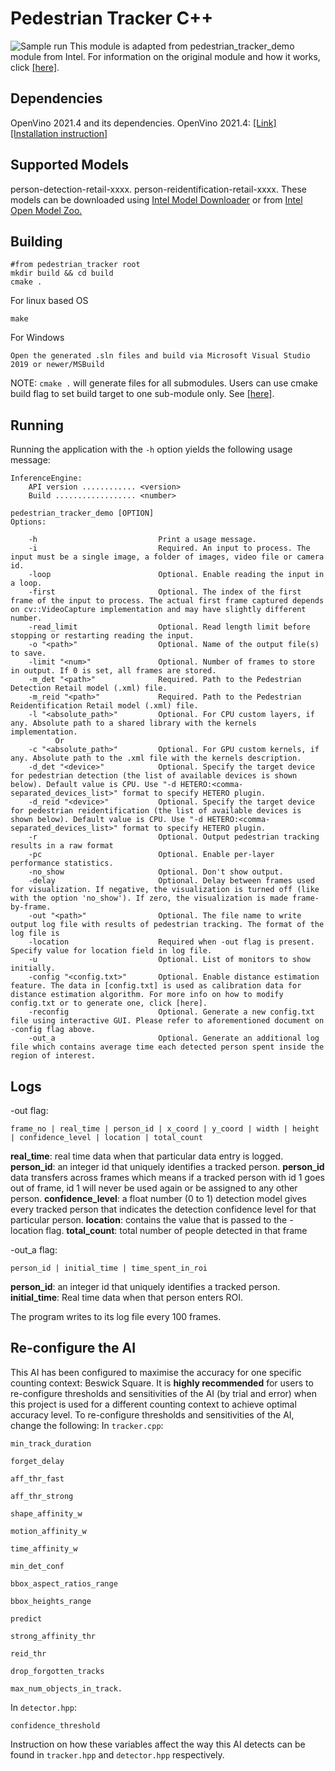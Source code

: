 ﻿# Pedestrian Tracker C++
![Sample run](https://cdn.discordapp.com/attachments/623044410287849492/886126909090594826/samplegif2.gif)
This module is adapted from pedestrian_tracker_demo module from Intel. For information on the original module and how it works, click [\[here\]](https://docs.openvinotoolkit.org/latest/omz_demos_pedestrian_tracker_demo_cpp.html).

## Dependencies
OpenVino 2021.4 and its dependencies.
OpenVino 2021.4: [\[Link\]](https://software.seek.intel.com/openvino-toolkit) [\[Installation instruction\]](https://docs.openvinotoolkit.org/2021.4/omz_demos_pedestrian_tracker_demo_cpp.html)

## Supported Models
person-detection-retail-xxxx.
person-reidentification-retail-xxxx.
These models can be downloaded using [Intel Model Downloader](https://docs.openvinotoolkit.org/latest/omz_tools_downloader.html) or from [Intel Open Model Zoo.](https://github.com/openvinotoolkit/open_model_zoo)

## Building
```
#from pedestrian_tracker root
mkdir build && cd build
cmake .
```
For linux based OS
```
make
```
For Windows
```
Open the generated .sln files and build via Microsoft Visual Studio 2019 or newer/MSBuild  
```
NOTE: `cmake .` will generate files for all submodules. Users can use cmake build flag to set build target to one sub-module only. See [\[here\]](https://cmake.org/cmake/help/latest/command/build_command.html).

## Running
Running the application with the  `-h`  option yields the following usage message:

```
InferenceEngine:
    API version ............ <version>
    Build .................. <number>

pedestrian_tracker_demo [OPTION]
Options:

    -h                           Print a usage message.
    -i                           Required. An input to process. The input must be a single image, a folder of images, video file or camera id.
    -loop                        Optional. Enable reading the input in a loop.
    -first                       Optional. The index of the first frame of the input to process. The actual first frame captured depends on cv::VideoCapture implementation and may have slightly different number.
    -read_limit                  Optional. Read length limit before stopping or restarting reading the input.
    -o "<path>"                  Optional. Name of the output file(s) to save.
    -limit "<num>"               Optional. Number of frames to store in output. If 0 is set, all frames are stored.
    -m_det "<path>"              Required. Path to the Pedestrian Detection Retail model (.xml) file.
    -m_reid "<path>"             Required. Path to the Pedestrian Reidentification Retail model (.xml) file.
    -l "<absolute_path>"         Optional. For CPU custom layers, if any. Absolute path to a shared library with the kernels implementation.
          Or
    -c "<absolute_path>"         Optional. For GPU custom kernels, if any. Absolute path to the .xml file with the kernels description.
    -d_det "<device>"            Optional. Specify the target device for pedestrian detection (the list of available devices is shown below). Default value is CPU. Use "-d HETERO:<comma-separated_devices_list>" format to specify HETERO plugin.
    -d_reid "<device>"           Optional. Specify the target device for pedestrian reidentification (the list of available devices is shown below). Default value is CPU. Use "-d HETERO:<comma-separated_devices_list>" format to specify HETERO plugin.
    -r                           Optional. Output pedestrian tracking results in a raw format 
    -pc                          Optional. Enable per-layer performance statistics.
    -no_show                     Optional. Don't show output.
    -delay                       Optional. Delay between frames used for visualization. If negative, the visualization is turned off (like with the option 'no_show'). If zero, the visualization is made frame-by-frame.
    -out "<path>"                Optional. The file name to write output log file with results of pedestrian tracking. The format of the log file is 
    -location                    Required when -out flag is present. Specify value for location field in log file. 
    -u                           Optional. List of monitors to show initially.
    -config "<config.txt>"       Optional. Enable distance estimation feature. The data in [config.txt] is used as calibration data for distance estimation algorithm. For more info on how to modify config.txt or to generate one, click [here].
    -reconfig                    Optional. Generate a new config.txt file using interactive GUI. Please refer to aforementioned document on -config flag above.
    -out_a						 Optional. Generate an additional log file which contains average time each detected person spent inside the region of interest.

```
## Logs

-out flag:
```
frame_no | real_time | person_id | x_coord | y_coord | width | height | confidence_level | location | total_count
```

**real_time**: real time data when that particular data entry is logged.
**person_id**: an integer id that uniquely identifies a tracked person.  **person_id** data transfers across frames which means if a tracked person with id 1 goes out of frame, id 1 will never be used again or be assigned to any other person. 
**confidence_level**: a float number (0 to 1) detection model gives every tracked person that indicates the detection confidence level for that particular person.
**location**: contains the value that is passed to the -location flag.
**total_count**: total number of people detected in that frame

-out_a flag:
```
person_id | initial_time | time_spent_in_roi
```
**person_id**: an integer id that uniquely identifies a tracked person. 
**initial_time**: Real time data when that person enters ROI.

The program writes to its log file every 100 frames.

## Re-configure the AI
This AI has been configured to maximise the accuracy for one specific counting context: Beswick Square.
It is **highly recommended**  for users to re-configure thresholds and sensitivities of the AI (by trial and error) when this project is used for a different counting context to achieve optimal accuracy level.
To re-configure thresholds and sensitivities of the AI, change the following:
In `tracker.cpp`:
```
min_track_duration

forget_delay

aff_thr_fast

aff_thr_strong

shape_affinity_w

motion_affinity_w

time_affinity_w

min_det_conf

bbox_aspect_ratios_range

bbox_heights_range

predict

strong_affinity_thr

reid_thr

drop_forgotten_tracks

max_num_objects_in_track.
``` 
In `detector.hpp`:
```
confidence_threshold
```
Instruction on how these variables affect the way this AI detects can be found in `tracker.hpp` and `detector.hpp` respectively.





